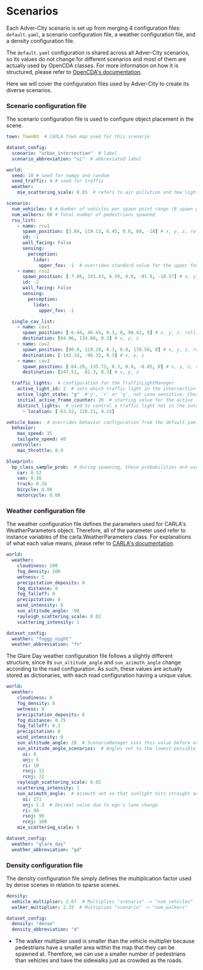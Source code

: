 # Scenarios

Each Adver-City scenario is set up from merging 4 configuration files: `default.yaml`, a scenario configuration file,
a weather configuration file, and a density configuration file.

The `default.yaml` configuration is shared across all Adver-City scenarios, so its values do not change for different 
scenarios and most of them are actually used by OpenCDA classes. For more information on how it is structured, please
refer to [OpenCDA's documentation](https://opencda-documentation.readthedocs.io/en/latest/md_files/yaml_define.html).

Here we will cover the configuration files used by Adver-City to create its diverse scenarios.

### Scenario configuration file

The scenario configuration file is used to configure object placement in the scene. 

```yaml
town: Town03  # CARLA Town map used for this scenario

dataset_config:
  scenario: "urban_intersection"  # label
  scenario_abbreviation: "ui"  # abbreviated label

world:
  seed: 18 # seed for numpy and random
  seed_traffic: 4 # seed for traffic
  weather:
    mie_scattering_scale: 0.05  # refers to air pollution and how light is influenced by it

scenario:
  num_vehicles: 6 # Number of vehicles per spawn point range (8 spawn point ranges are used)
  num_walkers: 60 # Total number of pedestrians spawned
  rsu_list:
    - name: rsu1
      spawn_position: [3.84, 119.13, 6.45, 0.0, 88, -18] # x, y, z, roll, yaw, pitch
      id: -1
      wall_facing: False
      sensing:
        perception:
          lidar:
            upper_fov: -1  # overrides standard value for the upper fov, since this rsu is elevated
    - name: rsu2
      spawn_position: [-7.86, 143.43, 6.59, 0.0, -91.9, -10.57] # x, y, z, roll, yaw, pitch
      id: -2
      wall_facing: False
      sensing:
        perception:
          lidar:
            upper_fov: -1

  single_cav_list:
    - name: cav1
      spawn_position: [-6.44, 46.45, 0.3, 0, 90.42, 0] # x, y, z, roll, yaw, pitch
      destination: [64.96, 134.08, 0.3] # x, y, z
    - name: cav2
      spawn_position: [90.8, 129.10, 0.3, 0.0, 178.58, 0] # x, y, z, roll, yaw, pitch
      destination: [-141.34, -96.32, 0.3] # x, y, z
    - name: cav3
      spawn_position: [-64.20, 135.71, 0.3, 0.0, -0.85, 0] # x, y, z, roll, yaw, pitch
      destination: [247.51, -81.3, 0.3] # x, y, z

  traffic_lights:  # configuration for the TrafficLightManager
    active_light_id: 2  # sets which traffic light in the intersection is active in the beginning of the simulation
    active_light_state: "g"  #'y', 'r' or 'g', not case-sensitive. Check TrafficLightManager for further info
    initial_active_frame_counter: 20  # starting value for the active light's frame counter
    distinct_lights:  # used to control a traffic light not in the intersection, but that affects intersection traffic
      - location: [-63.52, 128.21, 4.15]

vehicle_base:  # overrides behavior configuration from the default.yaml file
  behavior:
    max_speed: 35
    tailgate_speed: 40
  controller:
    max_throttle: 0.9

blueprint:
  bp_class_sample_prob:  # during spawning, these probabilities are used to select the vehicles to be spawned
    car: 0.52
    van: 0.16
    truck: 0.16
    bicycle: 0.08
    motorcycle: 0.08
```

### Weather configuration file

The weather configuration file defines the parameters used for CARLA's WeatherParameters object. Therefore, all of the
parameter used refer to instance variables of the carla.WeatherParameters class. For explanations of what each value
means, please refer to 
[CARLA's documentation](https://carla.readthedocs.io/en/0.9.12/python_api/#carlaweatherparameters).

```yaml
world:
  weather:
    cloudiness: 100
    fog_density: 100
    wetness: 5
    precipitation_deposits: 0
    fog_distance: 0
    fog_falloff: 0
    precipitation: 0
    wind_intensity: 0
    sun_altitude_angle: -90
    rayleigh_scattering_scale: 0.02
    scattering_intensity: 1

dataset_config:
  weather: "foggy_night"
  weather_abbreviation: "fn"
```

The Glare Day weather configuration file follows a slightly different structure, since its `sun_altitude_angle` and
`sun_azimuth_angle` change according to the road configuration. As such, these values are actually stored as 
dictionaries, with each road configuration having a unique value.

```yaml
world:
  weather:
    cloudiness: 0
    fog_density: 8
    wetness: 0
    precipitation_deposits: 0
    fog_distance: 0.75
    fog_falloff: 0.2
    precipitation: 0
    wind_intensity: 0
    sun_altitude_angle: 20  # ScenarioManager uses this value before override happens, so a dummy value must be used
    sun_altitude_angle_scenarios:  # Angles set to the lowest possible value that does not occlude sun from ego view
      ui: 8
      unj: 5
      ri: 10
      rsnj: 11
      rcnj: 22
    rayleigh_scattering_scale: 0.02
    scattering_intensity: 1
    sun_azimuth_angle:  # Azimuth set so that sunlight hits straight onto ego's path
      ui: 271
      unj: 1.3  # Decimal value due to ego's lane change
      ri: 90
      rsnj: 90
      rcnj: 100
    mie_scattering_scale: 0

dataset_config:
  weather: "glare_day"
  weather_abbreviation: "gd"
```

### Density configuration file

The density configuration file simply defines the multiplication factor used by dense scenes in relation to sparse 
scenes.

```yaml
density:
  vehicle_multiplier: 2.67  # Multiplies "scenario" -> "num_vehicles"
  walker_multiplier: 2.33  # Multiplies "scenario" -> "num_walkers"

dataset_config:
  density: "dense"
  density_abbreviation: "d"
```

* The walker multiplier used is smaller than the vehicle multiplier because pedestrians have a smaller area within the
map that they can be spawned at. Therefore, we can use a smaller number of pedestrians than vehicles and have the
sidewalks just as crowded as the roads.